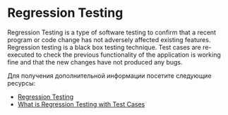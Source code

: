 # Regression Testing

Regression Testing is a type of software testing to confirm that a recent program or code change has not adversely affected existing features. Regression testing is a black box testing technique. Test cases are re-executed to check the previous functionality of the application is working fine and that the new changes have not produced any bugs.

Для получения дополнительной информации посетите следующие ресурсы:

- [Regression Testing](https://www.javatpoint.com/regression-testing)
- [What is Regression Testing with Test Cases](https://www.guru99.com/regression-testing.html)
